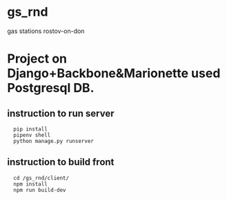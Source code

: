 # gs_rnd
gas stations rostov-on-don

# Project on Django+Backbone&Marionette used Postgresql DB.

## instruction to run server
```
  pip install
  pipenv shell
  python manage.py runserver
```
## instruction to build front
```
  cd /gs_rnd/client/
  npm install
  npm run build-dev
```
